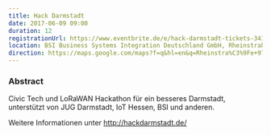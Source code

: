 ```yaml
---
title: Hack Darmstadt
date: 2017-06-09 09:00
duration: 12
registrationUrl: https://www.eventbrite.de/e/hack-darmstadt-tickets-34136292570
location: BSI Business Systems Integration Deutschland GmbH, Rheinstraße 97, 64295 Darmstadt
direction: https://maps.google.com/maps?f=q&hl=en&q=Rheinstra%C3%9Fe+97%2C+Darmstadt%2C+de
---
```


### Abstract

Civic Tech und LoRaWAN Hackathon für ein besseres Darmstadt, unterstützt von JUG Darmstadt, IoT Hessen, BSI und anderen.

Weitere Informationen unter <a href="http://hackdarmstadt.de/">http://hackdarmstadt.de/</a>
